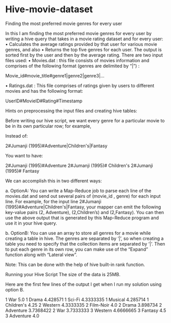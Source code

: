 # Hive-movie-dataset

Finding the most preferred movie genres for every user

In this I am finding the most preferred movie genres for every user by writing a hive query that takes in a movie rating dataset and for every user:
•	Calculates the average ratings provided by that user for various movie genres, and also
•	Returns the top five genres for each user. The output is sorted first by the user and then by the average rating.
 There are two input files used:
•	Movies.dat : this file consists of movies information and comprises of the following format (genres are delimited by “|”) : 

Movie_id#movie_title#genre1|genre2|genre3|… 

•	Ratings.dat : This file comprises of ratings given by users to different movies and has the following format:

 UserID#MovieID#Rating#Timestamp


Hints on preprocessing the input files and creating hive tables:

Before writing our hive script, we want every genre for a particular movie to be in its own particular row; for example,

Instead of:

2#Jumanji (1995)#Adventure|Children's|Fantasy

You want to have:

2#Jumanji (1995)#Adventure
2#Jumanji (1995)# Children's
2#Jumanji (1995)# Fantasy

We can accomplish this in two different ways:

a.	OptionA: You can write a Map-Reduce job to parse each line of the movies.dat and send out several pairs of (movie_id , genre) for each input line. For example, for the input line 2#Jumanji (1995)#Adventure|Children's|Fantasy, your mapper can emit the following key-value pairs (2, Adventure), (2,Children’s) and (2,Fantasy). You can then use the above output that is generated by this Map-Reduce program and use it in your hive query.

b.	OptionB: You can use an array to store all genres for a movie while creating a table in hive. The genres are separated by ‘|’, so when creating a table you need to specify that the collection items are separated by ‘|’. Then to put each genre in its own row, you can make use of the “Expand” function along with “Lateral view”. 

Note: This can be done with the help of hive built-in rank function.

Running your Hive Script 
The size of the data is 25MB.

Here are the first few lines of the output I get when I run my solution using option B.

1 War 5.0 
1 Drama 4.428571 
1 Sci-Fi 4.3333335 
1 Musical 4.285714 
1 Children's 4.25 
2 Western 4.3333335 
2 Film-Noir 4.0 
2 Drama 3.898734 
2 Adventure 3.7368422 
2 War 3.7333333 
3 Western 4.6666665 
3 Fantasy 4.5 
3 Adventure 4.0

